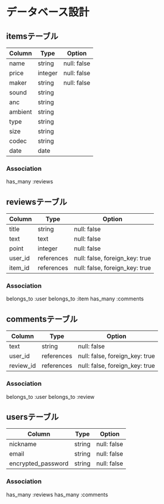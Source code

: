 # データベース設計

## itemsテーブル

| Column  | Type    | Option      |
| ------- | ------- | ----------- |
| name    | string  | null: false |
| price   | integer | null: false |
| maker   | string  | null: false |
| sound   | string  |             |
| anc     | string  |             |
| ambient | string  |             |
| type    | string  |             |
| size    | string  |             |
| codec   | string  |             |
| date    | date    |             |

### Association

has_many :reviews

## reviewsテーブル

| Column  | Type        | Option                          |
| ------- | ----------- | ------------------------------- |
| title   | string      | null: false                     |
| text    | text        | null: false                     |
| point   | integer     | null: false                     |
| user_id | references  | null: false, foreign_key: true  |
| item_id | references  | null: false, foreign_key: true  |

### Association

belongs_to :user
belongs_to :item
has_many :comments

## commentsテーブル

| Column    | Type        | Option                          |
| -------   | ----------- | ------------------------------- |
| text      | string      | null: false                     |
| user_id   | references  | null: false, foreign_key: true  |
| review_id | references  | null: false, foreign_key: true  |

### Association

belongs_to :user
belongs_to :review

## usersテーブル

| Column             | Type   | Option      |
| ------------------ | ------ | ----------- |
| nickname           | string | null: false |
| email              | string | null: false |
| encrypted_password | string | null: false |

### Association

has_many :reviews
has_many :comments